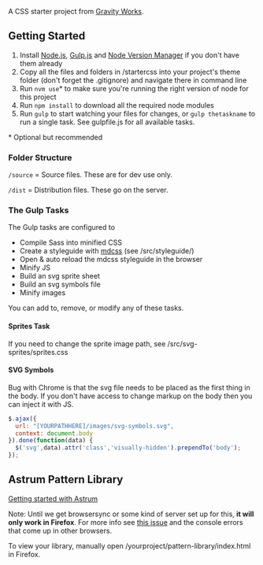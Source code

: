 A CSS starter project from [Gravity Works](http://www.gravityworksdesign.com/).

## Getting Started

1. Install [Node.js](https://nodejs.org/en/), [Gulp.js](http://gulpjs.com/) and [Node Version Manager](https://github.com/creationix/nvm/blob/master/README.md#installation) if you don't have them already
2. Copy all the files and folders in /startercss into your project's theme folder (don't forget the .gitignore) and navigate there in command line
3. Run `nvm use`* to make sure you're running the right version of node for this project
4. Run `npm install` to download all the required node modules
5. Run `gulp` to start watching your files for changes, or `gulp thetaskname` to run a single task. See gulpfile.js for all available tasks.

\* Optional but recommended

### Folder Structure
`/source` = Source files. These are for dev use only.

`/dist` = Distribution files. These go on the server.

### The Gulp Tasks
The Gulp tasks are configured to

* Compile Sass into minified CSS
* Create a styleguide with [mdcss](https://github.com/jonathantneal/mdcss) (see /src/styleguide/)
* Open & auto reload the mdcss styleguide in the browser
* Minify JS
* Build an svg sprite sheet
* Build an svg symbols file
* Minify images

You can add to, remove, or modify any of these tasks. 

#### Sprites Task
If you need to change the sprite image path, see /src/svg-sprites/sprites.css

#### SVG Symbols
Bug with Chrome is that the svg file needs to be placed as the first thing in the body. If you don't have access to change markup on the body then you can inject it with JS.

```javascript
$.ajax({
  url: "[YOURPATHHERE]/images/svg-symbols.svg",
  context: document.body
}).done(function(data) {
  $('svg',data).attr('class','visually-hidden').prependTo('body');
});
```

## Astrum Pattern Library
[Getting started with Astrum](https://github.com/NoDivide/astrum#getting-started)

Note: Until we get browsersync or some kind of server set up for this, **it will only work in Firefox**. For more info see [this issue](https://github.com/NoDivide/astrum/issues/43) and the console errors that come up in other browsers. 

To view your library, manually open /yourproject/pattern-library/index.html in Firefox.